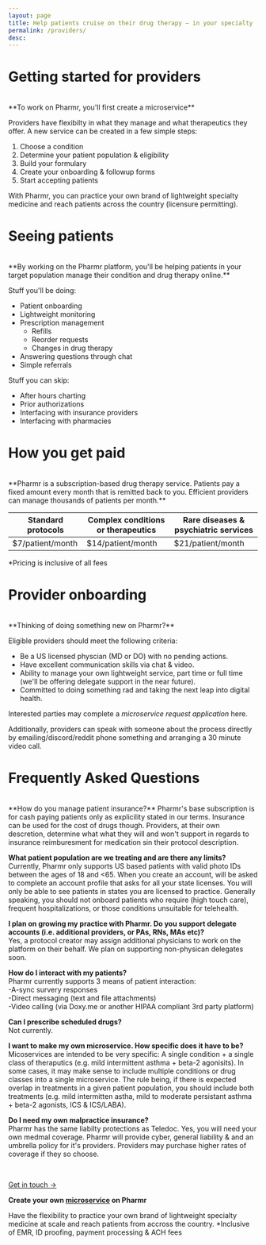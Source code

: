 ```yaml
---
layout: page
title: Help patients cruise on their drug therapy – in your specialty
permalink: /providers/
desc:
---
```

# Getting started for providers
<br>
**To work on Pharmr, you'll first create a microservice**

Providers have flexibilty in what they manage and what therapeutics they offer. A new service can be created in a few simple steps: 

1. Choose a condition   
2. Determine your patient population & eligibility  
2. Build your formulary    
3. Create your onboarding & followup forms  
4. Start accepting patients  

With Pharmr, you can practice your own brand of lightweight specialty medicine and reach patients across the country (licensure permitting).  


# Seeing patients
<br>
**By working on the Pharmr platform, you'll be helping patients in your target population manage their condition and drug therapy online.**  

Stuff you'll be doing:  

- Patient onboarding  
- Lightweight monitoring  
- Prescription management  
  - Refills  
  - Reorder requests  
  - Changes in drug therapy  
- Answering questions through chat  
- Simple referrals  

Stuff you can skip:  

- After hours charting  
- Prior authorizations  
- Interfacing with insurance providers  
- Interfacing with pharmacies 


# How you get paid  
<br>
**Pharmr is a subscription-based drug therapy service. Patients pay a fixed amount every month that is remitted back to you. Efficient providers can manage thousands of patients per month.**     

| Standard protocols | Complex conditions or therapeutics | Rare diseases & psychiatric services |
|--------------------|------------------------------------|--------------------------------------|
| $7/patient/month   | $14/patient/month                  | $21/patient/month                    |

*Pricing is inclusive of all fees


# Provider onboarding
<br>
**Thinking of doing something new on Pharmr?**  

Eligible providers should meet the following criteria:  
- Be a US licensed physcian (MD or DO) with no pending actions.  
- Have excellent communication skills via chat & video.  
- Ability to manage your own lightweight service, part time or full time (we'll be offering delegate support in the near future).  
- Committed to doing something rad and taking the next leap into digital health.  

Interested parties may complete a *microservice request application* here.  

Additionally, providers can speak with someone about the process directly by emailing/discord/reddit phone something and arranging a 30 minute video call. 


# Frequently Asked Questions   
<br>
**How do you manage patient insurance?**  
Pharmr's base subscription is for cash paying patients only as explicility stated in our terms. Insurance can be used for the cost of drugs though. Providers, at their own descretion, determine what what they will and won't support in regards to insurance reimburesment for medication sin their protocol description.  

**What patient population are we treating and are there any limits?**  
Currently, Pharmr only supports US based patients with valid photo IDs between the ages of 18 and <65. When you create an account, will be asked to complete an account profile that asks for all your state licenses. You will only be able to see patients in states you are licensed to practice. Generally speaking, you should not onboard patients who require (high touch care), frequent hospitalizations, or those conditions unsuitable for telehealth.  

**I plan on growing my practice with Pharmr. Do you support delegate accounts (i.e. additional providers, or PAs, RNs, MAs etc)?**  
Yes, a protocol creator may assign additional physicians to work on the platform on their behalf. We plan on supporting non-physican delegates soon.  

**How do I interact with my patients?**  
Pharmr currently supports 3 means of patient interaction:  
  -A-sync survery responses  
  -Direct messaging (text and file attachments)  
  -Video calling (via Doxy.me or another HIPAA compliant 3rd party platform)  
  
**Can I prescribe scheduled drugs?**  
Not currently.  

**I want to make my own microservice. How specific does it have to be?**  
Micoservices are intended to be very specific: A single condition + a single class of theraputics (e.g. mild intermittent asthma + beta-2 agonisits). In some cases, it may make sense to include multiple conditions or drug classes into a single microservice. The rule being, if there is expected overlap in treatments in a given patient population, you should include both treatments (e.g. mild intermitten astha, mild to moderate persistant asthma + beta-2 agonists, ICS & ICS/LABA).  

**Do I need my own malpractice insurance?**  
Pharmr has the same liabilty protections as Teledoc. Yes, you will need your own medmal coverage. Pharmr will provide cyber, general liability & and an umbrella policy for it's providers. Providers may purchase higher rates of coverage if they so choose.  

<br>
<p class="largetype">
  <a href="{{ '/getting-started.html' | relative_url }}">Get in touch →</a>
</p>


**Create your own [microservice](https://cranky-johnson-407f0c.netlify.app/cgrpmigraine.html) on Pharmr**  

Have the flexibility to practice your own brand of lightweight specialty medicine at scale and reach patients from accross the country. 
*Inclusive of EMR, ID proofing, payment processing & ACH fees  
